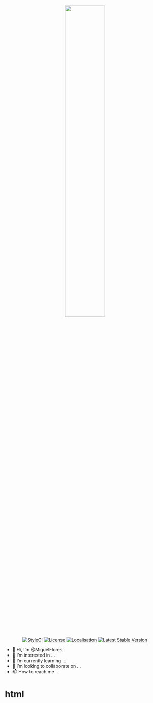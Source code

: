 # <p align="center"><img src="[https://www.facebook.com/DjMiggie69]" width="50%"></p>

<p align="center">
<a href="https://styleci.io/repos/26730195/"><img src="https://styleci.io/repos/26730195/shield" alt="StyleCI"></a>
<a href="LICENSE"><img src="https://img.shields.io/badge/license-BSD3-brightgreen.svg?style=flat-square" alt="License"></a>
<a href="https://translate.cachethq.io/project/cachet"><img src="https://d322cqt584bo4o.cloudfront.net/cachet/localized.svg" alt="Localisation"></a>
<a href="https://github.com/CachetHQ/Cachet/releases"><img src="https://img.shields.io/github/release/cachethq/cachet.svg?style=flat-square" alt="Latest Stable Version"></a>
</p>


- 👋 Hi, I’m @MiguelFlores
- 👀 I’m interested in ...
- 🌱 I’m currently learning ...
- 💞️ I’m looking to collaborate on ...
- 📫 How to reach me ...

<!---
Miguelzamora13/Miguelzamora13 is a ✨ special ✨ repository because its `README.md` (this file) appears on your GitHub profile.
You can click the Preview link to take a look at your changes.
--->
# html <div id="fb-root"></div>
<script async defer crossorigin="anonymous" src="https://connect.facebook.net/en_US/sdk.js#xfbml=1&version=v18.0&appId=666928838152594" nonce="pAL1iXXD"></script>


<div class="fb-like" data-href="https://www.facebook.com/DjMiggie69/" data-width="" data-layout="" data-action="" data-size="" data-share="true"></div>
